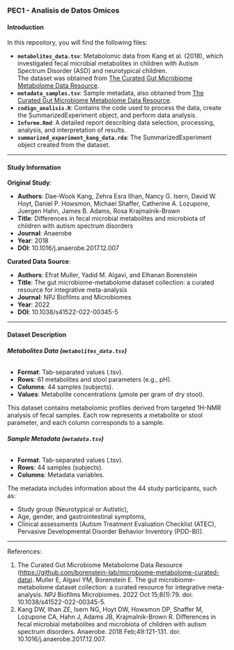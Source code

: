 
### **PEC1 - Analisis de Datos Omicos**

#### **Introduction**
In this repository, you will find the following files:

  - **`metabolites_data.tsv`**: Metabolomic data from Kang et al. (2018), which investigated fecal microbial metabolites in children with Autism Spectrum Disorder (ASD) and neurotypical children.  
  The dataset was obtained from [The Curated Gut Microbiome Metabolome Data Resource](https://github.com/borenstein-lab/microbiome-metabolome-curated-data).
  - **`metadata_samples.tsv`**: Sample metadata, also obtained from [The Curated Gut Microbiome Metabolome Data Resource](https://github.com/borenstein-lab/microbiome-metabolome-curated-data).
  - **`codigo_analisis.R`**: Contains the code used to process the data, create the SummarizedExperiment object, and perform data analysis.
  - **`Informe.Rmd`**: A detailed report describing data selection, processing, analysis, and interpretation of results.
  - **`summarized_experiment_kang_data.rda`**: The SummarizedExperiment object created from the dataset.

---
  
#### **Study Information**
**Original Study**: 

  - **Authors**: Dae-Wook Kang, Zehra Esra Ilhan, Nancy G. Isern, David W. Hoyt, Daniel P. Howsmon, Michael Shaffer, Catherine A. Lozupone, Juergen Hahn, James B. Adams, Rosa Krajmalnik-Brown  
  - **Title**: Differences in fecal microbial metabolites and microbiota of children with autism spectrum disorders 
  - **Journal**: Anaerobe  
  - **Year**: 2018  
  - **DOI**: 10.1016/j.anaerobe.2017.12.007

**Curated Data Source**: 

  - **Authors**: Efrat Muller, Yadid M. Algavi, and Elhanan Borenstein  
  - **Title**: The gut microbiome-metabolome dataset collection: a curated resource for integrative meta-analysis
  - **Journal**: NPJ Biofilms and Microbiomes  
  - **Year**: 2022  
  - **DOI**: 10.1038/s41522-022-00345-5  

---
  
#### **Dataset Description**

###### **Metabolites Data (`metabolites_data.tsv`)**
- **Format**: Tab-separated values (.tsv).
- **Rows**: 61 metabolites and stool parameters (e.g., pH).
- **Columns**: 44 samples (subjects).
- **Values**: Metabolite concentrations (μmole per gram of dry stool).

This dataset contains metabolomic profiles derived from targeted 1H-NMR analysis of fecal samples.
Each row represents a metabolite or stool parameter, and each column corresponds to a sample.

###### **Sample Metadata (`metadata.tsv`)**
- **Format**: Tab-separated values (.tsv).
- **Rows**: 44 samples (subjects).
- **Columns**: Metadata variables.

The metadata includes information about the 44 study participants, such as:

  - Study group (Neurotypical or Autistic),
  - Age, gender, and gastrointestinal symptoms,
  - Clinical assessments (Autism Treatment Evaluation Checklist (ATEC), Pervasive Developmental Disorder Behavior Inventory (PDD-BI)).

---
  
References: 

  1. The Curated Gut Microbiome Metabolome Data Resource (https://github.com/borenstein-lab/microbiome-metabolome-curated-data).
  Muller E, Algavi YM, Borenstein E. The gut microbiome-metabolome dataset collection: a curated resource for integrative meta-analysis. NPJ Biofilms Microbiomes. 2022 Oct 15;8(1):79. doi: 10.1038/s41522-022-00345-5.
  2. Kang DW, Ilhan ZE, Isern NG, Hoyt DW, Howsmon DP, Shaffer M, Lozupone CA, Hahn J, Adams JB, Krajmalnik-Brown R. Differences in fecal microbial metabolites and microbiota of children with autism spectrum disorders. Anaerobe. 2018 Feb;49:121-131. doi: 10.1016/j.anaerobe.2017.12.007. 

